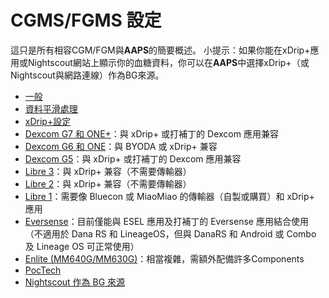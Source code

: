 # CGMS/FGMS 設定

這只是所有相容CGM/FGM與**AAPS**的簡要概述。
小提示：如果你能在xDrip+應用或Nightscout網站上顯示你的血糖資料，你可以在**AAPS**中選擇xDrip+（或Nightscout與網路連線）作為BG來源。

- [一般](../CompatibleCgms/GeneralCGMRecommendation.md)
- [資料平滑處理](../CompatibleCgms/SmoothingBloodGlucoseData.md)
- [xDrip+設定](../CompatibleCgms/xDrip.md)
- [Dexcom G7 和 ONE+](../CompatibleCgms/DexcomG7.md)：與 xDrip+ 或打補丁的 Dexcom 應用兼容
- [Dexcom G6 和 ONE](../CompatibleCgms/DexcomG6.md)：與 BYODA 或 xDrip+ 兼容
- [Dexcom G5](../CompatibleCgms/DexcomG5.md)：與 xDrip+ 或打補丁的 Dexcom 應用兼容
- [Libre 3](../CompatibleCgms/Libre3.md)：與 xDrip+ 兼容（不需要傳輸器）
- [Libre 2](../CompatibleCgms/Libre2.md)：與 xDrip+ 兼容（不需要傳輸器）
- [Libre 1](../CompatibleCgms/Libre1.md)：需要像 Bluecon 或 MiaoMiao 的傳輸器（自製或購買）和 xDrip+ 應用
- [Eversense](../CompatibleCgms/Eversense.md)：目前僅能與 ESEL 應用及打補丁的 Eversense 應用結合使用（不適用於 Dana RS 和 LineageOS，但與 DanaRS 和 Android 或 Combo 及 Lineage OS 可正常使用）
- [Enlite (MM640G/MM630G)](../CompatibleCgms/MM640g.md)：相當複雜，需額外配備許多Components
- [PocTech](../CompatibleCgms/PocTech.md)
- [Nightscout 作為 BG 來源](../CompatibleCgms/CgmNightscoutUpload.md)
